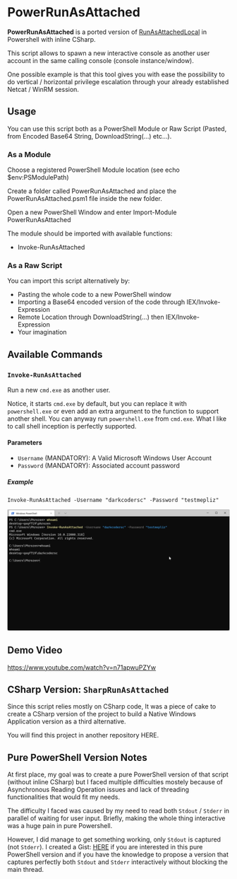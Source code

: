 # PowerRunAsAttached

**PowerRunAsAttached** is a ported version of [RunAsAttachedLocal](https://github.com/DarkCoderSc/run-as-attached-local) in Powershell with inline CSharp.

This script allows to spawn a new interactive console as another user account in the same calling console (console instance/window).

One possible example is that this tool gives you with ease the possibility to do vertical / horizontal privilege escalation through your already established Netcat / WinRM session.

## Usage

You can use this script both as a PowerShell Module or Raw Script (Pasted, from Encoded Base64 String, DownloadString(...) etc...).

### As a Module

Choose a registered PowerShell Module location (see echo $env:PSModulePath)

Create a folder called PowerRunAsAttached and place the PowerRunAsAttached.psm1 file inside the new folder.

Open a new PowerShell Window and enter Import-Module PowerRunAsAttached

The module should be imported with available functions:

* Invoke-RunAsAttached

### As a Raw Script

You can import this script alternatively by:

* Pasting the whole code to a new PowerShell window
* Importing a Base64 encoded version of the code through IEX/Invoke-Expression
* Remote Location through DownloadString(...) then IEX/Invoke-Expression
* Your imagination

## Available Commands

### `Invoke-RunAsAttached`

Run a new `cmd.exe` as another user.

Notice, it starts `cmd.exe` by default, but you can replace it with `powershell.exe` or even add an extra argument to the function to support another shell. You can anyway run `powershell.exe` from `cmd.exe`. What I like to call shell inception is perfectly supported.

#### Parameters

* `Username` (MANDATORY): A Valid Microsoft Windows User Account
* `Password` (MANDATORY): Associated account password

##### Example

`Invoke-RunAsAttached -Username "darkcodersc" -Password "testmepliz"`

![Example](images/example.png)

## Demo Video

https://www.youtube.com/watch?v=n71apwuPZYw

## CSharp Version: `SharpRunAsAttached`

Since this script relies mostly on CSharp code, It was a piece of cake to create a CSharp version of the project to build a Native Windows Application version as a third alternative. 

You will find this project in another repository HERE.

## Pure PowerShell Version Notes

At first place, my goal was to create a pure PowerShell version of that script (without inline CSharp) but I faced multiple difficulties mostely because of Asynchronous Reading Operation issues and lack of threading functionalities that would fit my needs.

The difficulty I faced was caused by my need to read both `Stdout` / `Stderr` in parallel of waiting for user input. Briefly, making the whole thing interactive was a huge pain in pure Powershell.

However, I did manage to get something working, only `Stdout` is captured (not `Stderr`). I created a Gist: [HERE](https://gist.github.com/DarkCoderSc/b38645d7c787749d341a99644186ef8f#file-powerpurerunasattached-psm1) if you are interested in this pure PowerShell version and if you have the knowledge to propose a version that captures perfectly both `Stdout` and `Stderr` interactively without blocking the main thread.

